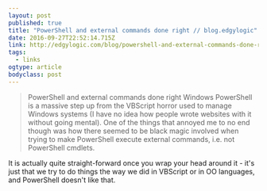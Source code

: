 ```yaml
---
layout: post 
published: true 
title: "PowerShell and external commands done right // blog.edgylogic" 
date: 2016-09-27T22:52:14.715Z 
link: http://edgylogic.com/blog/powershell-and-external-commands-done-right/ 
tags:
  - links
ogtype: article 
bodyclass: post 
---
```


> PowerShell and external commands done right
Windows PowerShell is a massive step up from the VBScript horror used to manage Windows systems (I have no idea how people wrote websites with it without going mental). One of the things that annoyed me to no end though was how there seemed to be black magic involved when trying to make PowerShell execute external commands, i.e. not PowerShell cmdlets.

It is actually quite straight-forward once you wrap your head around it - it's just that we try to do things the way we did in VBScript or in OO languages, and PowerShell doesn't like that.